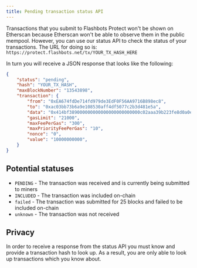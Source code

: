 ```yaml
---
title: Pending transaction status API
---
```


Transactions that you submit to Flashbots Protect won't be shown on Etherscan because Etherscan won't be able to observe them in the public mempool. However, you can use our status API to check the status of your transactions. The URL for doing so is: `https://protect.flashbots.net/tx/YOUR_TX_HASH_HERE`

In turn you will receive a JSON response that looks like the following:

```json
{
    "status": "pending",
    "hash": "YOUR_TX_HASH",
    "maxBlockNumber": "13543898",
    "transaction": {
        "from": "0xEA674fdDe714fd979de3EdF0F56AA9716B898ec8",
        "to": "0xac03bb73b6a9e108530aff4df5077c2b3d481e5a",
        "data": "0x414bf389000000000000000000000000c02aaa39b223fe8d0a0e5c4f27ead9083c756cc2",
        "gasLimit": "21000",
        "maxFeePerGas": "300",
        "maxPriorityFeePerGas": "10",
        "nonce": "0",
        "value": "10000000000",
    }
}
```

## Potential statuses
* `PENDING` - The transaction was received and is currently being submitted to miners
* `INCLUDED` - The transaction was included on-chain
* `failed` - The transaction was submitted for 25 blocks and failed to be included on-chain
* `unknown` - The transaction was not received

## Privacy
In order to receive a response from the status API you must know and provide a transaction hash to look up. As a result, you are only able to look up transactions which you know about.